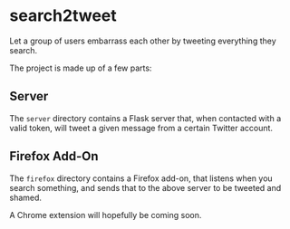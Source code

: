 # search2tweet
Let a group of users embarrass each other by tweeting everything they search.

The project is made up of a few parts:

## Server
The `server` directory contains a Flask server that, when contacted with a valid token, will tweet a given message from a certain Twitter account.

## Firefox Add-On
The `firefox` directory contains a Firefox add-on, that listens when you search something, and sends that to the above server to be tweeted and shamed.

A Chrome extension will hopefully be coming soon.

